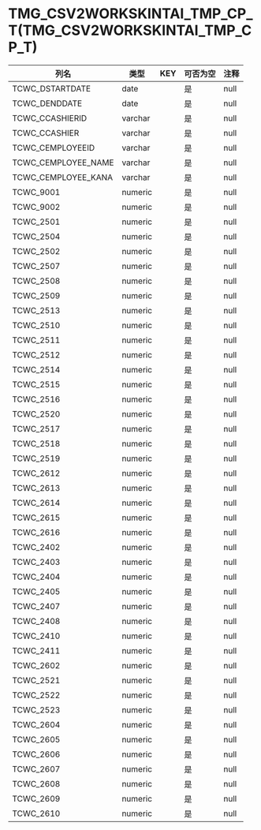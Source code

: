 # TMG_CSV2WORKSKINTAI_TMP_CP_T(TMG_CSV2WORKSKINTAI_TMP_CP_T)
| 列名   | 类型   | KEY  | 可否为空 | 注释   |
| ---- | ---- | ---- | ---- | ---- |
|TCWC_DSTARTDATE|date||是|null|
|TCWC_DENDDATE|date||是|null|
|TCWC_CCASHIERID|varchar||是|null|
|TCWC_CCASHIER|varchar||是|null|
|TCWC_CEMPLOYEEID|varchar||是|null|
|TCWC_CEMPLOYEE_NAME|varchar||是|null|
|TCWC_CEMPLOYEE_KANA|varchar||是|null|
|TCWC_9001|numeric||是|null|
|TCWC_9002|numeric||是|null|
|TCWC_2501|numeric||是|null|
|TCWC_2504|numeric||是|null|
|TCWC_2502|numeric||是|null|
|TCWC_2507|numeric||是|null|
|TCWC_2508|numeric||是|null|
|TCWC_2509|numeric||是|null|
|TCWC_2513|numeric||是|null|
|TCWC_2510|numeric||是|null|
|TCWC_2511|numeric||是|null|
|TCWC_2512|numeric||是|null|
|TCWC_2514|numeric||是|null|
|TCWC_2515|numeric||是|null|
|TCWC_2516|numeric||是|null|
|TCWC_2520|numeric||是|null|
|TCWC_2517|numeric||是|null|
|TCWC_2518|numeric||是|null|
|TCWC_2519|numeric||是|null|
|TCWC_2612|numeric||是|null|
|TCWC_2613|numeric||是|null|
|TCWC_2614|numeric||是|null|
|TCWC_2615|numeric||是|null|
|TCWC_2616|numeric||是|null|
|TCWC_2402|numeric||是|null|
|TCWC_2403|numeric||是|null|
|TCWC_2404|numeric||是|null|
|TCWC_2405|numeric||是|null|
|TCWC_2407|numeric||是|null|
|TCWC_2408|numeric||是|null|
|TCWC_2410|numeric||是|null|
|TCWC_2411|numeric||是|null|
|TCWC_2602|numeric||是|null|
|TCWC_2521|numeric||是|null|
|TCWC_2522|numeric||是|null|
|TCWC_2523|numeric||是|null|
|TCWC_2604|numeric||是|null|
|TCWC_2605|numeric||是|null|
|TCWC_2606|numeric||是|null|
|TCWC_2607|numeric||是|null|
|TCWC_2608|numeric||是|null|
|TCWC_2609|numeric||是|null|
|TCWC_2610|numeric||是|null|

